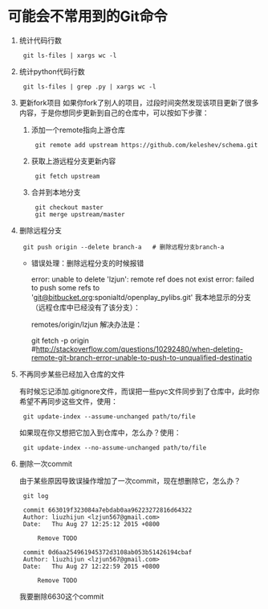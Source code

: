 可能会不常用到的Git命令
 ==================
 
1. 统计代码行数

        git ls-files | xargs wc -l
2. 统计python代码行数

        git ls-files | grep .py | xargs wc -l
        
3. 更新fork项目
如果你fork了别人的项目，过段时间突然发现该项目更新了很多内容，于是你想同步更新到自己的仓库中，可以按如下步骤：  
    
    1. 添加一个remote指向上游仓库
            
            git remote add upstream https://github.com/keleshev/schema.git
    2. 获取上游远程分支更新内容
            
            git fetch upstream
    3. 合并到本地分支
            
            git checkout master
            git merge upstream/master
            
4. 删除远程分支
    
        git push origin --delete branch-a   # 删除远程分支branch-a
    * 错误处理：删除远程分支的时候报错
    
        error: unable to delete 'lzjun': remote ref does not exist
        error: failed to push some refs to 'git@bitbucket.org:sponialtd/openplay_pylibs.git'
    我本地显示的分支（远程仓库中已经没有了该分支）：  
        
        remotes/origin/lzjun
    解决办法是：  
        
        git fetch -p origin   #http://stackoverflow.com/questions/10292480/when-deleting-remote-git-branch-error-unable-to-push-to-unqualified-destinatio 
            
5. 不再同步某些已经加入仓库的文件

    有时候忘记添加.gitignore文件，而误把一些pyc文件同步到了仓库中，此时你希望不再同步这些文件，使用： 
        
        git update-index --assume-unchanged path/to/file
    如果现在你又想把它加入到仓库中，怎么办？使用：    
    
        git update-index --no-assume-unchanged path/to/file

6. 删除一次commit
    
    由于某些原因导致误操作增加了一次commit，现在想删除它，怎么办？
        
        git log
        
        commit 663019f323084a7ebdab0aa96223272816d64322
        Author: liuzhijun <lzjun567@gmail.com>
        Date:   Thu Aug 27 12:25:12 2015 +0800
        
            Remove TODO
        
        commit 0d6aa254961945372d3108ab053b51426194cbaf
        Author: liuzhijun <lzjun567@gmail.com>
        Date:   Thu Aug 27 12:22:59 2015 +0800
        
            Remove TODO
    我要删除6630这个commit
        

